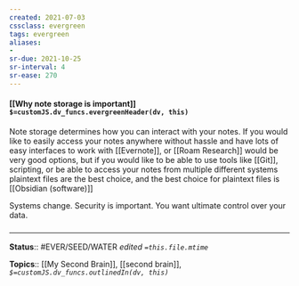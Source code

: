 ```yaml
---
created: 2021-07-03
cssclass: evergreen
tags: evergreen
aliases:
- 
sr-due: 2021-10-25
sr-interval: 4
sr-ease: 270
---
```


#### [[Why note storage is important]] `$=customJS.dv_funcs.evergreenHeader(dv, this)`

Note storage determines how you can interact with your notes. If you would like to easily access your notes anywhere without hassle and have lots of easy interfaces to work with [[Evernote]], or [[Roam Research]] would be very good options, but if you would like to be able to use tools like [[Git]], scripting, or be able to access your notes from multiple different systems plaintext files are the best choice, and the best choice for plaintext files is [[Obsidian (software)]]

Systems change. Security is important. You want ultimate control over your data.

### <hr class="footnote"/>

**Status**:: #EVER/SEED/WATER 
*edited `=this.file.mtime`*

**Topics**:: [[My Second Brain]], [[second brain]], 
*`$=customJS.dv_funcs.outlinedIn(dv, this)`*

